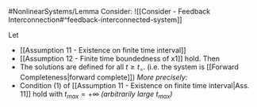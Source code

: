 #NonlinearSystems/Lemma
Consider: ![[Consider - Feedback Interconnection#^feedback-interconnected-system]]

Let 
- [[Assumption 11 - Existence on finite time interval]]
- [[Assumption 12 - Finite time boundedness of x1]]
hold.
Then
- The solutions are defined for all $t\geq t_\circ$.  (i.e. the system is [[Forward Completeness|forward complete]])
*More precisely:*
- Condition (1) of [[Assumption 11 - Existence on finite time interval|Ass. 11]] hold with $t_{max} = +\infty$   *(arbitrarily large $t_{max}$)*

